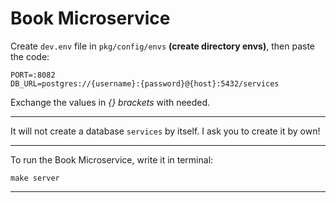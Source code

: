 # Book Microservice
Create `dev.env` file in `pkg/config/envs` __(create directory envs)__, then paste the code:

```env
PORT=:8082
DB_URL=postgres://{username}:{password}@{host}:5432/services
```

Exchange the values in _{} brackets_ with needed.

---

It will not create a database `services` by itself. I ask you to create it by own!

---

To run the Book Microservice, write it in terminal:
```
make server
```

---
